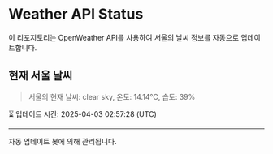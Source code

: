 
# Weather API Status

이 리포지토리는 OpenWeather API를 사용하여 서울의 날씨 정보를 자동으로 업데이트합니다.

## 현재 서울 날씨
> 서울의 현재 날씨: clear sky, 온도: 14.14°C, 습도: 39%

⏳ 업데이트 시간: 2025-04-03 02:57:28 (UTC)

---
자동 업데이트 봇에 의해 관리됩니다.
